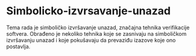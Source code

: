 # Simbolicko-izvrsavanje-unazad
Tema rada je simboličko izvršavanje unazad, značajna tehnika verifikacije softvera. 
Obrađeno je nekoliko tehnika koje se zasnivaju na simboličkom izvršavanju unazad i koje pokušavaju da prevaziđu izazove koje ono postavlja.
